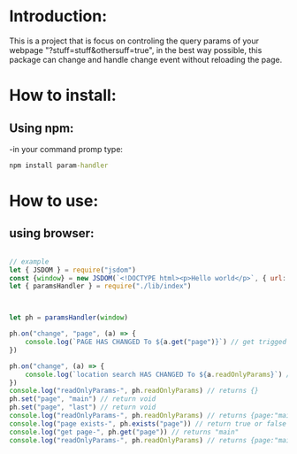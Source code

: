 # Introduction:

This is a project that is focus on controling the query params of your webpage "?stuff=stuff&othersuff=true",
in the best way possible, this package can change and handle change event without reloading the page.


# How to install:

## Using npm:

-in your command promp type:
```cmd
npm install param-handler
```

# How to use:

## using browser:

```js

// example
let { JSDOM } = require("jsdom")
const {window} = new JSDOM(`<!DOCTYPE html><p>Hello world</p>`, { url: "https://www.google.com/" });
let { paramsHandler } = require("./lib/index")



let ph = paramsHandler(window)

ph.on("change", "page", (a) => {
    console.log(`PAGE HAS CHANGED To ${a.get("page")}`) // get trigged when page changes
})

ph.on("change", (a) => {
    console.log(`location search HAS CHANGED To ${a.readOnlyParams}`) // get trigged when page changes
})
console.log("readOnlyParams-", ph.readOnlyParams) // returns {}
ph.set("page", "main") // return void
ph.set("page", "last") // return void
console.log("readOnlyParams-", ph.readOnlyParams) // returns {page:"main"}
console.log("page exists-", ph.exists("page")) // return true or false
console.log("get page-", ph.get("page")) // returns "main"
console.log("readOnlyParams-", ph.readOnlyParams) // returns {page:"main"}
```